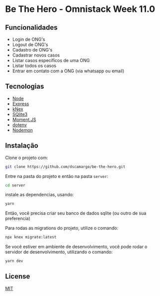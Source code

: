 # Be The Hero - Omnistack Week 11.0

## Funcionalidades
  - Login de ONG's
  - Logout de ONG's
  - Cadastro de ONG's
  - Cadastrar novos casos
  - Listar casos específicos de uma ONG
  - Listar todos os casos
  - Entrar em contato com a ONG (via whatsapp ou email)

## Tecnologias

- [Node](https://nodejs.org/en/)
- [Express](https://expressjs.com/pt-br/)
- [kNex](https://www.knexjs.org/)
- [SQlite3](https://www.sqlite.org/index.html)
- [Moment.JS](https://momentjs.com/)
- [dotenv](https://www.npmjs.com/package/dotenv)
- [Nodemon](https://nodemon.io/)

## Instalação

Clone o projeto com:

```sh
git clone https://github.com/dscamargo/be-the-hero.git
```

Entre na pasta do projeto e então na pasta `server`:

```sh
cd server
```

instale as dependencias, usando:

```sh
yarn
```

Então, você precisa criar seu banco de dados sqlite (ou outro de sua preferencia)

Para rodas as migrations do projeto, utilize o comando:

```sh
npx knex migrate:latest
```

Se você estiver em ambiente de desenvolvimento, você pode rodar o servidor de desenvolvimento, utilizando o comando:

```sh
yarn dev
```

## License

[MIT](https://choosealicense.com/licenses/mit/)